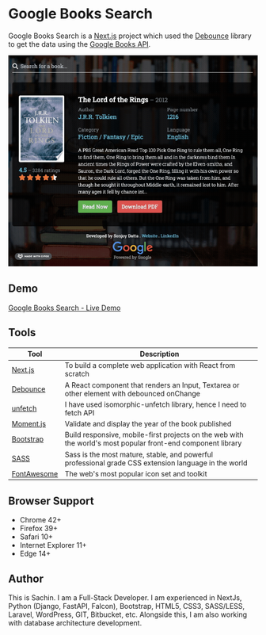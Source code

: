 # Google Books Search

Google Books Search is a [Next.js](https://nextjs.org/) project which used the [Debounce](https://github.com/nkbt/react-debounce-input) library to get the data using the [Google Books API](https://developers.google.com/books).

![Credit Card payment form with empty fields](public/static/preview.gif)

## Demo

[Google Books Search - Live Demo](https://sachnaror.github.io/Search-Books-NextJS/)

## Tools

| Tool | Description |
| --- | --- |
| [Next.js](https://nextjs.org/) | To build a complete web application with React from scratch |
| [Debounce](https://github.com/nkbt/react-debounce-input) | A React component that renders an Input, Textarea or other element with debounced onChange |
| [unfetch](https://github.com/developit/unfetch) | I have used isomorphic-unfetch library, hence I need to fetch API |
| [Moment.js](https://momentjs.com/) | Validate and display the year of the book published |
| [Bootstrap](http://getbootstrap.com/) | Build responsive, mobile-first projects on the web with the world's most popular front-end component library |
| [SASS](http://sass-lang.com/) | Sass is the most mature, stable, and powerful professional grade CSS extension language in the world |
| [FontAwesome](https://fontawesome.com/) | The web's most popular icon set and toolkit |

## Browser Support

- Chrome 42+
- Firefox 39+
- Safari 10+
- Internet Explorer 11+
- Edge 14+

## Author

This is Sachin. I am a Full-Stack Developer. I am experienced in NextJs, Python (Django, FastAPI, Falcon), Bootstrap, HTML5, CSS3, SASS/LESS, Laravel, WordPress, GIT, Bitbucket, etc. Alongside this, I am also working with database architecture development.
